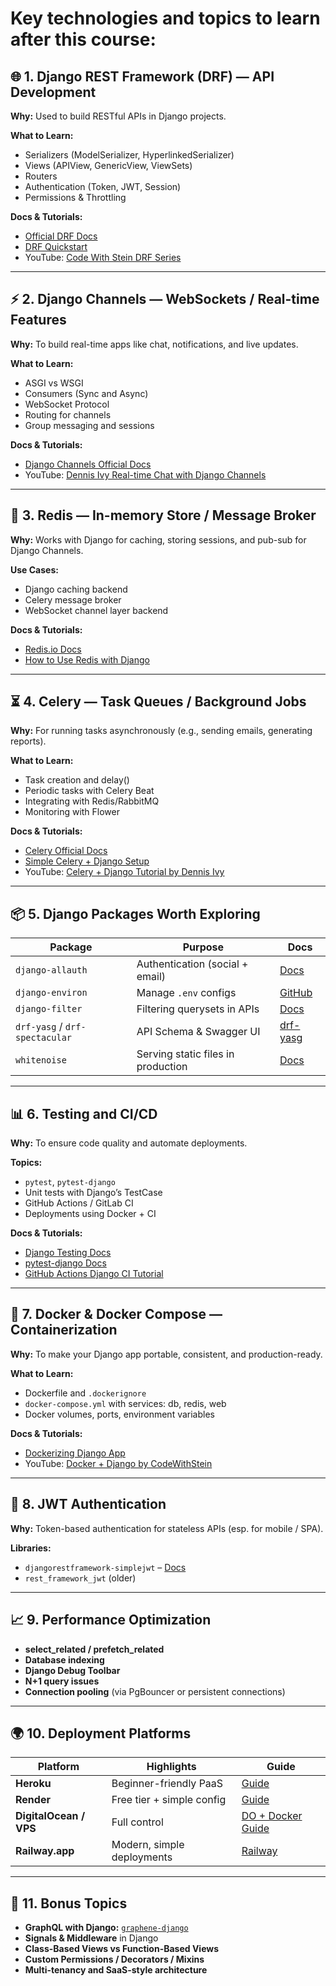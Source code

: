 # Key technologies and topics to learn after this course:

## 🌐 1. Django REST Framework (DRF) — API Development

**Why:** Used to build RESTful APIs in Django projects.

**What to Learn:**

- Serializers (ModelSerializer, HyperlinkedSerializer)
- Views (APIView, GenericView, ViewSets)
- Routers
- Authentication (Token, JWT, Session)
- Permissions & Throttling

**Docs & Tutorials:**

- [Official DRF Docs](https://www.django-rest-framework.org/)
- [DRF Quickstart](https://www.django-rest-framework.org/tutorial/quickstart/)
- YouTube: [Code With Stein DRF Series](https://www.youtube.com/playlist?list=PLLRM7ROnmA9E0P8aJkFgdvE3y4Cuxqdx7)

---

## ⚡ 2. Django Channels — WebSockets / Real-time Features

**Why:** To build real-time apps like chat, notifications, and live updates.

**What to Learn:**

- ASGI vs WSGI
- Consumers (Sync and Async)
- WebSocket Protocol
- Routing for channels
- Group messaging and sessions

**Docs & Tutorials:**

- [Django Channels Official Docs](https://channels.readthedocs.io/en/stable/)
- YouTube: [Dennis Ivy Real-time Chat with Django Channels](https://www.youtube.com/watch?v=SCZF5P8lU3U)

---

## 🔁 3. Redis — In-memory Store / Message Broker

**Why:** Works with Django for caching, storing sessions, and pub-sub for Django Channels.

**Use Cases:**

- Django caching backend
- Celery message broker
- WebSocket channel layer backend

**Docs & Tutorials:**

- [Redis.io Docs](https://redis.io/docs/)
- [How to Use Redis with Django](https://realpython.com/caching-in-django-with-redis/)

---

## ⏳ 4. Celery — Task Queues / Background Jobs

**Why:** For running tasks asynchronously (e.g., sending emails, generating reports).

**What to Learn:**

- Task creation and delay()
- Periodic tasks with Celery Beat
- Integrating with Redis/RabbitMQ
- Monitoring with Flower

**Docs & Tutorials:**

- [Celery Official Docs](https://docs.celeryq.dev/en/stable/)
- [Simple Celery + Django Setup](https://realpython.com/asynchronous-tasks-with-django-and-celery/)
- YouTube: [Celery + Django Tutorial by Dennis Ivy](https://www.youtube.com/watch?v=0D5EEKH97NA)

---

## 📦 5. Django Packages Worth Exploring

| Package                        | Purpose                            | Docs                                                     |
| ------------------------------ | ---------------------------------- | -------------------------------------------------------- |
| `django-allauth`               | Authentication (social + email)    | [Docs](https://django-allauth.readthedocs.io/en/latest/) |
| `django-environ`               | Manage `.env` configs              | [GitHub](https://github.com/joke2k/django-environ)       |
| `django-filter`                | Filtering querysets in APIs        | [Docs](https://django-filter.readthedocs.io/en/stable/)  |
| `drf-yasg` / `drf-spectacular` | API Schema & Swagger UI            | [drf-yasg](https://github.com/axnsan12/drf-yasg)         |
| `whitenoise`                   | Serving static files in production | [Docs](http://whitenoise.evans.io/en/stable/)            |

---

## 📊 6. Testing and CI/CD

**Why:** To ensure code quality and automate deployments.

**Topics:**

- `pytest`, `pytest-django`
- Unit tests with Django’s TestCase
- GitHub Actions / GitLab CI
- Deployments using Docker + CI

**Docs & Tutorials:**

- [Django Testing Docs](https://docs.djangoproject.com/en/stable/topics/testing/)
- [pytest-django Docs](https://pytest-django.readthedocs.io/en/latest/)
- [GitHub Actions Django CI Tutorial](https://testdriven.io/blog/django-github-actions/)

---

## 🐳 7. Docker & Docker Compose — Containerization

**Why:** To make your Django app portable, consistent, and production-ready.

**What to Learn:**

- Dockerfile and `.dockerignore`
- `docker-compose.yml` with services: db, redis, web
- Docker volumes, ports, environment variables

**Docs & Tutorials:**

- [Dockerizing Django App](https://testdriven.io/blog/dockerizing-django-with-postgres-gunicorn-and-nginx/)
- YouTube: [Docker + Django by CodeWithStein](https://www.youtube.com/watch?v=YjFkO3TnKPo)

---

## 🔐 8. JWT Authentication

**Why:** Token-based authentication for stateless APIs (esp. for mobile / SPA).

**Libraries:**

- `djangorestframework-simplejwt` – [Docs](https://django-rest-framework-simplejwt.readthedocs.io/en/latest/)
- `rest_framework_jwt` (older)

---

## 📈 9. Performance Optimization

- **select_related / prefetch_related**
- **Database indexing**
- **Django Debug Toolbar**
- **N+1 query issues**
- **Connection pooling** (via PgBouncer or persistent connections)

---

## 🌍 10. Deployment Platforms

| Platform               | Highlights                 | Guide                                                                                                           |
| ---------------------- | -------------------------- | --------------------------------------------------------------------------------------------------------------- |
| **Heroku**             | Beginner-friendly PaaS     | [Guide](https://devcenter.heroku.com/categories/python-support)                                                 |
| **Render**             | Free tier + simple config  | [Guide](https://render.com/docs/deploy-django)                                                                  |
| **DigitalOcean / VPS** | Full control               | [DO + Docker Guide](https://www.digitalocean.com/community/tutorials/how-to-deploy-a-local-django-app-to-a-vps) |
| **Railway.app**        | Modern, simple deployments | [Railway](https://railway.app/)                                                                                 |

---

## 🧠 11. Bonus Topics

- **GraphQL with Django:** [`graphene-django`](https://docs.graphene-python.org/projects/django/en/latest/)
- **Signals & Middleware** in Django
- **Class-Based Views vs Function-Based Views**
- **Custom Permissions / Decorators / Mixins**
- **Multi-tenancy and SaaS-style architecture**
